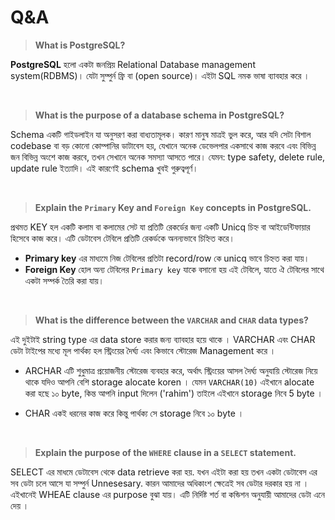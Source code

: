 # Q&A

> **What is PostgreSQL?**

**PostgreSQL** হলো একটা জনপ্রিয় Relational Database management system(RDBMS)। যেটা সুম্পুর্ন ফ্রি বা (open source)। এইটা SQL নমক ভাষা ব্যাবহার করে ।

<br>

> **What is the purpose of a database schema in PostgreSQL?**

Schema একটি গাইডলাইন যা অনুসরণ করা বাধ্যতামূলক। কারণ মানুষ মাত্রই ভুল করে, আর যদি সেটা বিশাল codebase বা বড় কোনো কোম্পানির ডাটাবেস হয়, যেখানে অনেক ডেভেলপার একসাথে কাজ করবে এবং বিভিন্ন জন বিভিন্ন অংশে কাজ করবে, তখন সেখানে অনেক সমস্যা আসতে পারে। যেমন: type safety, delete rule, update rule ইত্যাদি। এই কারণেই schema খুবই গুরুত্বপূর্ণ।

<br>

> **Explain the `Primary` Key and `Foreign Key` concepts in PostgreSQL.**

প্রথমত KEY হল একটি কলাম বা কলামের সেট যা প্রতিটি রেকর্ডের জন্য একটি Unicq চিহ্ন বা আইডেন্টিফায়ার হিসেবে কাজ করে। এটি ডেটাবেস টেবিলে প্রতিটি রেকর্ডকে অনন্যভাবে চিহ্নিত করে।

- **Primary key** এর মাধ্যমে নিজ টেবিলের প্রতিটা record/row কে unicq ভাবে চিহ্নত করা যায়।
- **Foreign Key** হোল অন্য টেবিলের `Primary key` যাকে বসানো হয় এই টেবিলে, যাতে ঐ টেবিলের সাথে একটা সম্পর্ক তৈরি করা যায়।

<br>

> **What is the difference between the `VARCHAR` and `CHAR` data types?**

এই দুইটাই string type এর data store করার জন্য ব্যাবহার হয়ে থাকে । VARCHAR এবং CHAR ডেটা টাইপের মধ্যে মূল পার্থক্য হল স্ট্রিংয়ের দৈর্ঘ্য এবং কিভাবে স্টোরেজ Management করে ।

- ARCHAR এটি শুধুমাত্র প্রয়োজনীয় স্টোরেজ ব্যবহার করে, অর্থাৎ স্ট্রিংয়ের আসল দৈর্ঘ্য অনুযায়ি স্টোরেজ নিয়ে থাকে যদিও আপনি বেশি storage alocate koren ।
  যেমন `VARCHAR(10)` এইখানে alocate করা হছে ১০ byte, কিন্ত আপনি input দিলেন ('rahim') তাইলে এইখানে storage নিবে 5 byte ।

- CHAR একই ধরনের কাজ করে কিন্তু পার্থক্য সে storage নিবে ১০ byte ।

<br>

> **Explain the purpose of the `WHERE` clause in a `SELECT` statement.**

SELECT এর মাধমে ডেটাবেস থেকে data retrieve করা হয়. যখন এইটা করা হয় তখন একটা ডেটাবেস এর সব ডেটা চলে আসে যা সম্পুর্ন Unnesesary. কারন আমাদের অধিকাংশ ক্ষেত্রেই সব ডেটার দরকার হয় না । এইখানেই WHEAE clause এর purpose বুঝা যায়। এটি নির্দিষ্ট শর্ত বা কন্ডিশন অনুযায়ী আমাদের ডেটা এনে দেয় ।
